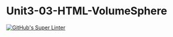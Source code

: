 # Unit3-03-HTML-VolumeSphere
[![GitHub's Super Linter](https://github.com/ICS2O-Programming-Kaitlin-G/Unit3-03-HTML-VolumeSphere/workflows/GitHub's%20Super%20Linter/badge.svg)](https://github.com/ICS2O-Programming-Kaitlin-G/Unit3-03-HTML-VolumeSphere/actions)
